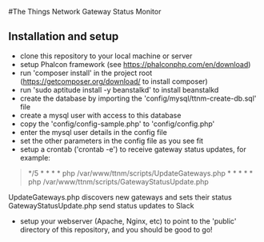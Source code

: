 #The Things Network Gateway Status Monitor

## Installation and setup

 - clone this repository to your local machine or server
 - setup Phalcon framework (see https://phalconphp.com/en/download)
 - run 'composer install' in the project root (https://getcomposer.org/download/ to install composer)
 - run 'sudo aptitude install -y beanstalkd' to install beanstalkd
 - create the database by importing the 'config/mysql/ttnm-create-db.sql' file
 - create a mysql user with access to this database
 - copy the 'config/config-sample.php' to 'config/config.php'
 - enter the mysql user details in the config file
 - set the other parameters in the config file as you see fit
 - setup a crontab ('crontab -e') to receive gateway status updates, for example:
 >\*/5 * * * * php /var/www/ttnm/scripts/UpdateGateways.php
 >\* * * * * php /var/www/ttnm/scripts/GatewayStatusUpdate.php
 
 UpdateGateways.php discovers new gateways and sets their status
 GatewayStatusUpdate.php send status updates to Slack

 - setup your webserver (Apache, Nginx, etc) to point to the 'public' directory of this repository, and you should be good to go!